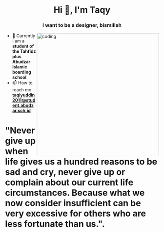 <h1 align="center">Hi 👋, I'm Taqy</h1>
<h3 align="center">I want to be a designer, bismillah</h3>
<img align="right" src="https://abudzar.sch.id/images/abudzar/logo/logo.png" alt="coding" width="400">

- 🌱 Currently I am a **student of the Tahfidz plus Abudzar Islamic boarding school**
- 📫 How to reach me **taqiyuddin2011@student.abudzar.sch.id**


<h1>"Never give up when life gives us a hundred reasons to be sad and cry, never give up or complain about our current life circumstances. Because what we now consider insufficient can be very excessive for others who are less fortunate than us.".</h1>





